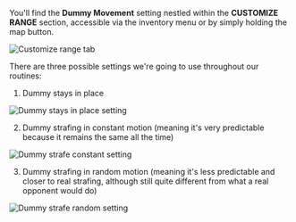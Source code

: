 You'll find the **Dummy Movement** setting nestled within the **CUSTOMIZE RANGE** section, accessible via the inventory menu or by simply holding the map button.

![Customize range tab](customize-range-tab.jpg)

There are three possible settings we're going to use throughout our routines:

1. Dummy stays in place

![Dummy stays in place setting](dummy-settings-still.jpg)

2. Dummy strafing in constant motion (meaning it's very predictable because it remains the same all the time)

![Dummy strafe constant setting](dummy-settings-strafe-constant.jpg)

3. Dummy strafing in random motion (meaning it's less predictable and closer to real strafing, although still quite different from what a real opponent would do)

![Dummy strafe random setting](dummy-settings-strafe-random.jpg)

